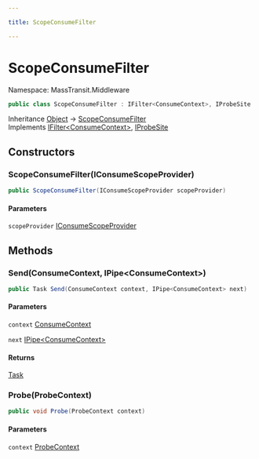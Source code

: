 ```yaml
---

title: ScopeConsumeFilter

---
```


# ScopeConsumeFilter

Namespace: MassTransit.Middleware

```csharp
public class ScopeConsumeFilter : IFilter<ConsumeContext>, IProbeSite
```

Inheritance [Object](https://learn.microsoft.com/en-us/dotnet/api/system.object) → [ScopeConsumeFilter](../masstransit-middleware/scopeconsumefilter)<br/>
Implements [IFilter\<ConsumeContext\>](../../masstransit-abstractions/masstransit/ifilter-1), [IProbeSite](../../masstransit-abstractions/masstransit/iprobesite)

## Constructors

### **ScopeConsumeFilter(IConsumeScopeProvider)**

```csharp
public ScopeConsumeFilter(IConsumeScopeProvider scopeProvider)
```

#### Parameters

`scopeProvider` [IConsumeScopeProvider](../masstransit-dependencyinjection/iconsumescopeprovider)<br/>

## Methods

### **Send(ConsumeContext, IPipe\<ConsumeContext\>)**

```csharp
public Task Send(ConsumeContext context, IPipe<ConsumeContext> next)
```

#### Parameters

`context` [ConsumeContext](../../masstransit-abstractions/masstransit/consumecontext)<br/>

`next` [IPipe\<ConsumeContext\>](../../masstransit-abstractions/masstransit/ipipe-1)<br/>

#### Returns

[Task](https://learn.microsoft.com/en-us/dotnet/api/system.threading.tasks.task)<br/>

### **Probe(ProbeContext)**

```csharp
public void Probe(ProbeContext context)
```

#### Parameters

`context` [ProbeContext](../../masstransit-abstractions/masstransit/probecontext)<br/>
